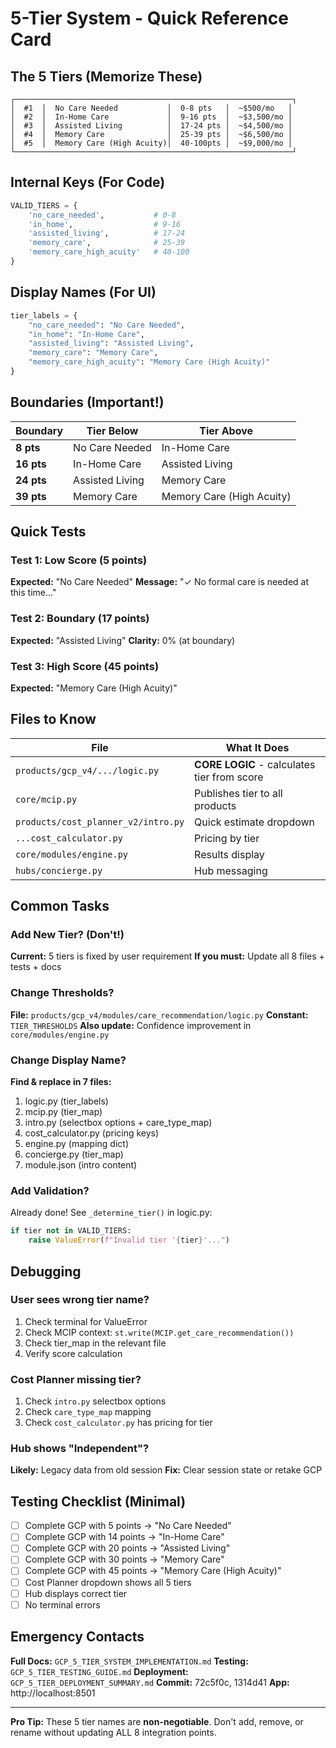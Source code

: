 # 5-Tier System - Quick Reference Card

## The 5 Tiers (Memorize These)

```
┌──────────────────────────────────────────────────────────────┐
│  #1  │  No Care Needed           │  0-8 pts   │  ~$500/mo   │
│  #2  │  In-Home Care             │  9-16 pts  │  ~$3,500/mo │
│  #3  │  Assisted Living          │  17-24 pts │  ~$4,500/mo │
│  #4  │  Memory Care              │  25-39 pts │  ~$6,500/mo │
│  #5  │  Memory Care (High Acuity)│  40-100pts │  ~$9,000/mo │
└──────────────────────────────────────────────────────────────┘
```

## Internal Keys (For Code)

```python
VALID_TIERS = {
    'no_care_needed',           # 0-8
    'in_home',                  # 9-16
    'assisted_living',          # 17-24
    'memory_care',              # 25-39
    'memory_care_high_acuity'   # 40-100
}
```

## Display Names (For UI)

```python
tier_labels = {
    "no_care_needed": "No Care Needed",
    "in_home": "In-Home Care",
    "assisted_living": "Assisted Living",
    "memory_care": "Memory Care",
    "memory_care_high_acuity": "Memory Care (High Acuity)"
}
```

## Boundaries (Important!)

| Boundary | Tier Below | Tier Above |
|----------|------------|------------|
| **8 pts** | No Care Needed | In-Home Care |
| **16 pts** | In-Home Care | Assisted Living |
| **24 pts** | Assisted Living | Memory Care |
| **39 pts** | Memory Care | Memory Care (High Acuity) |

## Quick Tests

### Test 1: Low Score (5 points)
**Expected:** "No Care Needed"
**Message:** "✓ No formal care is needed at this time..."

### Test 2: Boundary (17 points)
**Expected:** "Assisted Living"
**Clarity:** 0% (at boundary)

### Test 3: High Score (45 points)
**Expected:** "Memory Care (High Acuity)"

## Files to Know

| File | What It Does |
|------|--------------|
| `products/gcp_v4/.../logic.py` | **CORE LOGIC** - calculates tier from score |
| `core/mcip.py` | Publishes tier to all products |
| `products/cost_planner_v2/intro.py` | Quick estimate dropdown |
| `...cost_calculator.py` | Pricing by tier |
| `core/modules/engine.py` | Results display |
| `hubs/concierge.py` | Hub messaging |

## Common Tasks

### Add New Tier? (Don't!)
**Current:** 5 tiers is fixed by user requirement
**If you must:** Update all 8 files + tests + docs

### Change Thresholds?
**File:** `products/gcp_v4/modules/care_recommendation/logic.py`
**Constant:** `TIER_THRESHOLDS`
**Also update:** Confidence improvement in `core/modules/engine.py`

### Change Display Name?
**Find & replace in 7 files:**
1. logic.py (tier_labels)
2. mcip.py (tier_map)
3. intro.py (selectbox options + care_type_map)
4. cost_calculator.py (pricing keys)
5. engine.py (mapping dict)
6. concierge.py (tier_map)
7. module.json (intro content)

### Add Validation?
Already done! See `_determine_tier()` in logic.py:
```python
if tier not in VALID_TIERS:
    raise ValueError(f"Invalid tier '{tier}'...")
```

## Debugging

### User sees wrong tier name?
1. Check terminal for ValueError
2. Check MCIP context: `st.write(MCIP.get_care_recommendation())`
3. Check tier_map in the relevant file
4. Verify score calculation

### Cost Planner missing tier?
1. Check `intro.py` selectbox options
2. Check `care_type_map` mapping
3. Check `cost_calculator.py` has pricing for tier

### Hub shows "Independent"?
**Likely:** Legacy data from old session
**Fix:** Clear session state or retake GCP

## Testing Checklist (Minimal)

- [ ] Complete GCP with 5 points → "No Care Needed"
- [ ] Complete GCP with 14 points → "In-Home Care"
- [ ] Complete GCP with 20 points → "Assisted Living"
- [ ] Complete GCP with 30 points → "Memory Care"
- [ ] Complete GCP with 45 points → "Memory Care (High Acuity)"
- [ ] Cost Planner dropdown shows all 5 tiers
- [ ] Hub displays correct tier
- [ ] No terminal errors

## Emergency Contacts

**Full Docs:** `GCP_5_TIER_SYSTEM_IMPLEMENTATION.md`
**Testing:** `GCP_5_TIER_TESTING_GUIDE.md`
**Deployment:** `GCP_5_TIER_DEPLOYMENT_SUMMARY.md`
**Commit:** 72c5f0c, 1314d41
**App:** http://localhost:8501

---

**Pro Tip:** These 5 tier names are **non-negotiable**. Don't add, remove, or rename without updating ALL 8 integration points.

